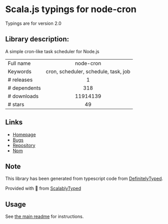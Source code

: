 
# Scala.js typings for node-cron

Typings are for version 2.0

## Library description:
A simple cron-like task scheduler for Node.js

|                    |                 |
| ------------------ | :-------------: |
| Full name          | node-cron |
| Keywords           | cron, scheduler, schedule, task, job |
| # releases         | 1 |
| # dependents       | 318 |
| # downloads        | 11914139 |
| # stars            | 49 |

## Links
- [Homepage](https://github.com/merencia/node-cron)
- [Bugs](https://github.com/merencia/node-cron/issues)
- [Repository](https://github.com/merencia/node-cron)
- [Npm](https://www.npmjs.com/package/node-cron)
    


## Note
This library has been generated from typescript code from [DefinitelyTyped](https://definitelytyped.org).

Provided with :purple_heart: from [ScalablyTyped](https://github.com/oyvindberg/ScalablyTyped)

## Usage
See [the main readme](../../readme.md) for instructions.


